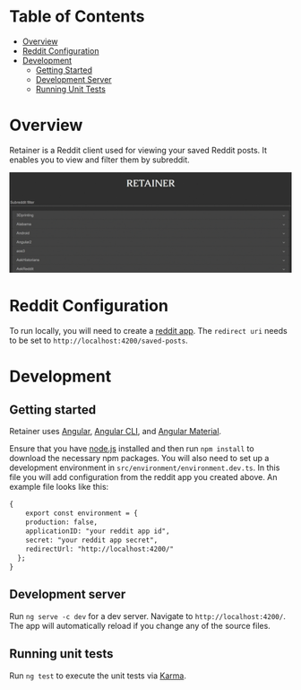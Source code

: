 # Table of Contents
* [Overview](#overview)
* [Reddit Configuration](#reddit-configuration)
* [Development](#development)
    * [Getting Started](#getting-started)
    * [Development Server](#development-server)
    * [Running Unit Tests](#running-unit-tests)

# Overview
Retainer is a Reddit client used for viewing your saved Reddit posts. It enables you to view and filter them by subreddit.

![Retainer](src/assets/retainer.gif)

# Reddit Configuration
To run locally, you will need to create a [reddit app](https://www.reddit.com/prefs/apps). The `redirect uri` needs to be set to `http://localhost:4200/saved-posts`.

# Development

## Getting started
Retainer uses [Angular](https://angular.io), [Angular CLI](https://cli.angular.io), and [Angular Material](https://material.angular.io/).

Ensure that you have [node.js](https://nodejs.org/en/download/) installed and then run `npm install` to download the necessary npm packages. You will also need to set up a development environment in `src/environment/environment.dev.ts`. In this file you will add configuration from the reddit app you created above. An example file looks like this:

```
{
    export const environment = {
    production: false,
    applicationID: "your reddit app id",
    secret: "your reddit app secret",
    redirectUrl: "http://localhost:4200/"
  };
}
```

## Development server
Run `ng serve -c dev` for a dev server. Navigate to `http://localhost:4200/`. The app will automatically reload if you change any of the source files.

## Running unit tests

Run `ng test` to execute the unit tests via [Karma](https://karma-runner.github.io).
